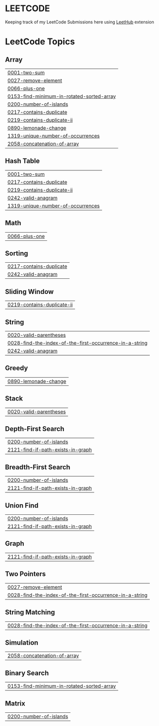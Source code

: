 # LEETCODE

Keeping track of my LeetCode Submissions here using [LeetHub](https://chromewebstore.google.com/detail/leethub-v2/mhanfgfagplhgemhjfeolkkdidbakocm) extension
<!---LeetCode Topics Start-->
# LeetCode Topics
## Array
|  |
| ------- |
| [0001-two-sum](https://github.com/mahalakshmijinadoss/LEETCODE/tree/master/0001-two-sum) |
| [0027-remove-element](https://github.com/mahalakshmijinadoss/LEETCODE/tree/master/0027-remove-element) |
| [0066-plus-one](https://github.com/mahalakshmijinadoss/LEETCODE/tree/master/0066-plus-one) |
| [0153-find-minimum-in-rotated-sorted-array](https://github.com/mahalakshmijinadoss/LEETCODE/tree/master/0153-find-minimum-in-rotated-sorted-array) |
| [0200-number-of-islands](https://github.com/mahalakshmijinadoss/LEETCODE/tree/master/0200-number-of-islands) |
| [0217-contains-duplicate](https://github.com/mahalakshmijinadoss/LEETCODE/tree/master/0217-contains-duplicate) |
| [0219-contains-duplicate-ii](https://github.com/mahalakshmijinadoss/LEETCODE/tree/master/0219-contains-duplicate-ii) |
| [0890-lemonade-change](https://github.com/mahalakshmijinadoss/LEETCODE/tree/master/0890-lemonade-change) |
| [1319-unique-number-of-occurrences](https://github.com/mahalakshmijinadoss/LEETCODE/tree/master/1319-unique-number-of-occurrences) |
| [2058-concatenation-of-array](https://github.com/mahalakshmijinadoss/LEETCODE/tree/master/2058-concatenation-of-array) |
## Hash Table
|  |
| ------- |
| [0001-two-sum](https://github.com/mahalakshmijinadoss/LEETCODE/tree/master/0001-two-sum) |
| [0217-contains-duplicate](https://github.com/mahalakshmijinadoss/LEETCODE/tree/master/0217-contains-duplicate) |
| [0219-contains-duplicate-ii](https://github.com/mahalakshmijinadoss/LEETCODE/tree/master/0219-contains-duplicate-ii) |
| [0242-valid-anagram](https://github.com/mahalakshmijinadoss/LEETCODE/tree/master/0242-valid-anagram) |
| [1319-unique-number-of-occurrences](https://github.com/mahalakshmijinadoss/LEETCODE/tree/master/1319-unique-number-of-occurrences) |
## Math
|  |
| ------- |
| [0066-plus-one](https://github.com/mahalakshmijinadoss/LEETCODE/tree/master/0066-plus-one) |
## Sorting
|  |
| ------- |
| [0217-contains-duplicate](https://github.com/mahalakshmijinadoss/LEETCODE/tree/master/0217-contains-duplicate) |
| [0242-valid-anagram](https://github.com/mahalakshmijinadoss/LEETCODE/tree/master/0242-valid-anagram) |
## Sliding Window
|  |
| ------- |
| [0219-contains-duplicate-ii](https://github.com/mahalakshmijinadoss/LEETCODE/tree/master/0219-contains-duplicate-ii) |
## String
|  |
| ------- |
| [0020-valid-parentheses](https://github.com/mahalakshmijinadoss/LEETCODE/tree/master/0020-valid-parentheses) |
| [0028-find-the-index-of-the-first-occurrence-in-a-string](https://github.com/mahalakshmijinadoss/LEETCODE/tree/master/0028-find-the-index-of-the-first-occurrence-in-a-string) |
| [0242-valid-anagram](https://github.com/mahalakshmijinadoss/LEETCODE/tree/master/0242-valid-anagram) |
## Greedy
|  |
| ------- |
| [0890-lemonade-change](https://github.com/mahalakshmijinadoss/LEETCODE/tree/master/0890-lemonade-change) |
## Stack
|  |
| ------- |
| [0020-valid-parentheses](https://github.com/mahalakshmijinadoss/LEETCODE/tree/master/0020-valid-parentheses) |
## Depth-First Search
|  |
| ------- |
| [0200-number-of-islands](https://github.com/mahalakshmijinadoss/LEETCODE/tree/master/0200-number-of-islands) |
| [2121-find-if-path-exists-in-graph](https://github.com/mahalakshmijinadoss/LEETCODE/tree/master/2121-find-if-path-exists-in-graph) |
## Breadth-First Search
|  |
| ------- |
| [0200-number-of-islands](https://github.com/mahalakshmijinadoss/LEETCODE/tree/master/0200-number-of-islands) |
| [2121-find-if-path-exists-in-graph](https://github.com/mahalakshmijinadoss/LEETCODE/tree/master/2121-find-if-path-exists-in-graph) |
## Union Find
|  |
| ------- |
| [0200-number-of-islands](https://github.com/mahalakshmijinadoss/LEETCODE/tree/master/0200-number-of-islands) |
| [2121-find-if-path-exists-in-graph](https://github.com/mahalakshmijinadoss/LEETCODE/tree/master/2121-find-if-path-exists-in-graph) |
## Graph
|  |
| ------- |
| [2121-find-if-path-exists-in-graph](https://github.com/mahalakshmijinadoss/LEETCODE/tree/master/2121-find-if-path-exists-in-graph) |
## Two Pointers
|  |
| ------- |
| [0027-remove-element](https://github.com/mahalakshmijinadoss/LEETCODE/tree/master/0027-remove-element) |
| [0028-find-the-index-of-the-first-occurrence-in-a-string](https://github.com/mahalakshmijinadoss/LEETCODE/tree/master/0028-find-the-index-of-the-first-occurrence-in-a-string) |
## String Matching
|  |
| ------- |
| [0028-find-the-index-of-the-first-occurrence-in-a-string](https://github.com/mahalakshmijinadoss/LEETCODE/tree/master/0028-find-the-index-of-the-first-occurrence-in-a-string) |
## Simulation
|  |
| ------- |
| [2058-concatenation-of-array](https://github.com/mahalakshmijinadoss/LEETCODE/tree/master/2058-concatenation-of-array) |
## Binary Search
|  |
| ------- |
| [0153-find-minimum-in-rotated-sorted-array](https://github.com/mahalakshmijinadoss/LEETCODE/tree/master/0153-find-minimum-in-rotated-sorted-array) |
## Matrix
|  |
| ------- |
| [0200-number-of-islands](https://github.com/mahalakshmijinadoss/LEETCODE/tree/master/0200-number-of-islands) |
<!---LeetCode Topics End-->
